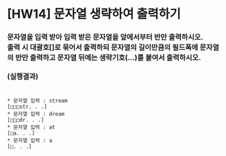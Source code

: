 # [HW14] 문자열 생략하여 출력하기

<h3>
문자열을 입력 받아 입력 받은 문자열을 앞에서부터 반만 출력하시오.</br>
출력 시 대괄호[]로 묶어서 출력하되 문자열의 길이만큼의 필드폭에 문자열의 반만 출력하고 문자열 뒤에는 생략기호(...)를 붙여서 출력하시오.
</br></br>
(실행결과)
</br></br></h3>

```
* 문자열 입력 : stream
[□□□str. . .]
* 문자열 입력 : dream
[□□□dr. . .]
* 문자열 입력 : at
[□a. . .]
* 문자열 입력 : a
[□. . .]
```